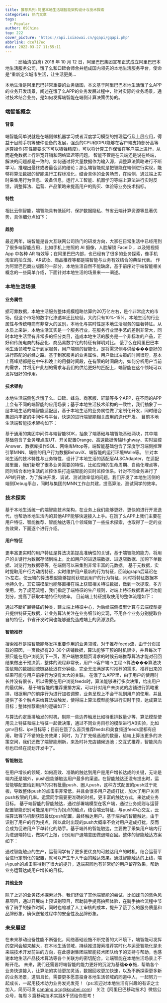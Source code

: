 ```yaml
---
title: 推荐系列-阿里本地生活端智能架构设计与技术探索
categories: 热门文章
tags:
  - Popular
author: OSChina
top: 222
cover_picture: 'https://api.ixiaowai.cn/gqapi/gqapi.php'
abbrlink: dce717ec
date: 2022-03-27 11:55:11
---
```


&emsp;&emsp;：邱灿清(白离) 2018 年 10 月 12 日，阿里巴巴集团宣布正式成立阿里巴巴本地生活服务公司，饿了么和口碑会师合并组成国内领先的本地生活服务平台，使命是“重新定义城市生活，让生活更美...
<!-- more -->

                                                                                                                    
本地生活是阿里巴巴非常重要的业务版图，本文基于阿里巴巴本地生活饿了么APP的业务开发场景，阐述在饿了么APP的业务发展过程中，针对实际的业务场景，通过技术结合业务，是如何发挥端智能在端侧计算决策优势的。 
### 端智能概念 
#### 背景 
端智能简单说就是在端侧做机器学习或者深度学习模型的推理运行及上层应用，得益于目前手机等硬件设备的发展，强劲的CPU和GPU能够在客户端支持部分高等运算操作(在性能要求下可以牺牲精度)，可以将计算工作保留在客户端上进行，从而避免数据上行带宽开销和网络延迟等问题。 
智能不管是在云端还是说在终端，解决的问题都是一致的，如何通过将大量数据作为输入源，调整算法策略进行不断学习，推理出最终或者最合适的结论；那么端智能就是把智能在端侧进行实现，能够将算法数据的智能进行工程标准化，结合具体的业务场景，在端侧，通过端上实时采集用行为信息、设备信息，运行人工智能、机器学习等端上算法进行实时反馈，调整算法、运营、产品策略来提高用户的购买、体验等业务技术指标。 
#### 特性 
相比云侧智能，端智能具有低延时、保护数据隐私、节省云端计算资源等显著优势，具体细分点如下： 
 
#### 趋势 
最近两年，端智能是各大互联网公司热门的研发方向，大家在日常生活中已经用到了很多端智能应用，比如手机上拍照的 AI 摄像，人脸解锁 FaceID ，以及短视频 App 中各种 AR 特效等；在阿里巴巴内部，也已经有了很多的业务探索，像手机淘宝的拍立淘、AR试妆、商品推荐等都是端智能与业务有效结合的典型代表。 
作为阿里巴巴商业版图的一部分，本地生活自然不能缺席，基于前序对于端智能相关概念的一些简单介绍，下面针对本地生活的场景来一一阐述。 
### 本地生活场景 
#### 业务属性 
据可靠数据，本地生活服务整体规模粗略估算约20万亿左右，是个非常庞大的市场，但这个市场的数字化渗透率还比较低，大约只有10%-15%。本地生活的行业属性与传统电商有非常大的区别，本地化与实时性是本地生活服务的显著特征。从本质上来讲，本地生活其实是一个服务行业，在服务行业里手艺的差别非常大，同时本地生活里有非常多的细分类目，造成本地生活的服务是一个非标准的产品，正好和传统电商的标品化、商品易数字化的特征有鲜明对比。 
饿了么在阿里巴巴本地生活领域专注于到家服务，用户端侧的智能化，是将需求侧与供给���更好的进行匹配的必经之路。基于到家服务的业务属性，用户做出决策的时间很短，基本上高峰期都是在中午和晚上的用餐时间段，在有限的时间段内，如何分析用户当前的需求，并将用户此刻的需求与我们的供给更好的匹配上，端智能在这个领域可以发挥很好的作用。 
#### 技术架构 
本地生活端侧包含饿了么、口碑、蜂鸟、商家版、轩辕等多个APP，在不同的APP上会有不同的端智能的应用场景；基于本地生活技术架构的一致性，我们抽象了一层本地生活的端智能适配层，基于本地生活的业务属性做了定制化开发，同时结合集团内丰富的中间件与平台，快速的进行端智能相关应用的迭代开发。 
目前本地生活端智能技术架构如下： 
 
基于通用的集团中间件与端智能SDK，抽象了端基础与端智能基础两块，其中端基础包含了业务埋点库UT、开关配置Orange、高速数据传输Highway、实时监控Answer、数据库操作SQL、网络库Mtop等，端智能基础包含了深度学习端侧推理引擎MNN、端侧的用户行为数据BehaviX、端智能的运行环境Walle等。 
针对本地生活的技术特性与业务特性，设计了本地生活的适配层ALSCAdapter，在适配层里面，我们新增了很多业务需要的特性，比如应用的生命周期、自动化埋点等，同时结合本地生活的监控体系打造端智能的实时监控体系。针对不同业务进行了API的开放，为了解决开发、调试、测试效率低的问题，我们开发了本地生活侧的端侧Debug平台，同时与集团的MNN工作台共建，提高算法、测试同学的效率。 
### 技术探索 
基于本地生活统一的端智能技术架构，在业务上我们能够更好、更快的进行开发迭代，也帮助本地生活内的其他APP能够快速接入上手。在饿了么APP上我们主要在用户特征、智能推荐、智能触达等几个领域做了一些技术探索，也取得了一定的业务效果，下面逐个进行介绍。 
#### 用户特征 
更丰富更实时的用户特征是算法决策提高准确性的关键，基于端智能的能力，将用户的关键行为数据存储到端上，比如用户的进退端数据、进退店数据、加购下单数据、浏览行为数据等等，在端侧可以采集到非常丰富的元数据。 
基于元数据，实时提取用户行为动线特征，实时维护用户最新的行为特征，回流igraph后延迟在2s左右，使云端的算法模型能够提前获取到用户的行为特征，同时将特征数据本地持久化，其它端模型也能够直接在端上获取相关特征数据，做到一次提取，多方使用。为了规范流程，我们指定了端特征的生产规则，对端上特征数据表进行功能划分，提高了获取本地特征的效率。 
目前端上特征提取使用的整体流程如下： 
 
通过不断扩展特征的种类，建立端上特征中心，为后续端侧模型计算与云端模型提升提供特征元数据，让业务算法关注在业务细节的实现，不用各个业务分别提取各自的特征，节省开发时间也能够避免造成端上的资源浪费。 
#### 智能推荐 
搜索推荐是端智能能够发挥重要作用的业务领域，对于推荐feeds流，由于分页加载的原因，一页数据有20-30个店铺数据，算法能够干预的时机很少，并且每次干预只能在用户浏览到下一页，客户端触发翻页请求的时候云端推荐算法才能对召回结果做出干预决策，整体的流程非常长，用户->客户端->工程->算法���算法决策依赖的数据回流链路延迟在分钟级，完全无法满足实时推荐的需求，推荐出来的结果可能与用户前序行为没有太大的关联。 
在饿了么APP里，由于用户的使用时长并没有很长，所以需要在用户浏览feeds时，算法能够进行多次决策，给出用户的最优解。 
基于端智能的推荐重排方案，可以针对用户未浏览的店铺进行策略重排，根据用户的前序行为进行加权调整，业务呈现上不会干扰到用户的使用，并且提供了多个触点来给算法做触发，使得端上算法模型能够进行实时干预，达成算法目标；整体推荐重排的逻辑如下： 
 
与算法约定重排触发的时机，剔除一些边界触发比如待重排数量少等，算法模型使用云上特征和端上特征一起做决策，通过不同业务目标的模型进行AB实验，比如gmv目标、ipv目标等；目前在饿了么首页推荐feeds和美食频道feeds里都有应用，取得了不错的业务效果；同时，为了扩充候选池的数量，给端上算法更多的决策空间，我们还做了端智能刷新，来及时补充店铺候选池；交互式推荐，智能风向标也已经在规划开发中了。 
#### 智能触达 
在用户增长的领域，如何高效、准确的触达到用户是用户增长达成的关键，无论是端内还是端外，push是能够触达用户最多的渠道。在智能触达还没有提出时，运营能够配置给到用户的只有批量push、圈人push，这种方式配置的push过于死板，导致整体push的点击率非常低，并且会很多用户造成打扰，加大了用户关闭push权限的几率。运营同学需要更准确的时机，更丰富的触达方式，来达成业务目标。 
基于端智能的智能触达，通过部署端模型在客户端，通过业务规则与运营配置智能识别可能是用户行为拐点的触点，结合端云特征，与push中心交互，云端算法赛马机制获取最优push配置，最终触达用户。基于端内的智能触达，由于识别了用户的行为拐点，所以此时出现的push大概率不会对用户造成打扰，反而会成为促进用户下单转化的助手。基于端外的智能触达，主要做了采集用户端内行为进退端特征，做实时上报，识别用户退端意图做退端召回。整体的智能触达方案如下： 
 
通过智能触点的生产，运营同学有了更多更优良的可触达用户的时机，结合运营平台进行定制化的配置，就可以产生千人千面的触达效果。通过智能触达的上线，端内push的点击率得到了很大的提升，退端召回也有非常好的用户留存效果，帮助业务运营达成用户增长的目标。 
#### 其他业务 
除了上述的业务技术探索以外，我们还做了其他端智能的尝试，比如蜂鸟的蓝色风暴项目，通过开展端上预识别项目，帮助骑手提高拍照体验，在骑手抽检流程中节省了骑手的操作时间，同时也缩减了人工审核的成本，提升了饿了么的服务质量和品牌形象，确保送餐过程中的安全性及品牌形象。 
### 未来展望 
在未来移动设备性能不断强化，网络基础设施不断完善的大环境下，端智能可发挥的空间会越来越大，在本地生活领域，持续推进搜索推荐实时化与运营智能化是未来端技术开发前进的方向，在此感谢集团端智能技术团队给予的支持与帮助，也感谢本地生活产品技术算法等各个关联方的密切配合，让端智能在本地生活场景上不断开花。 
未来，我们还需要将端智能的能力更好的沉淀为基础��施，帮助各个业务快速接入，让算法的实验更加灵活，数据回收更加快速，以及不断探索更多新的业务场景，道阻且长，需要更多愿意投身本地生活领域的同道中人，一起努力一起成长，一起用技术助力业务发光发亮！（ps:欢迎对本地生活有兴趣的有识之士加入，简历可发 canqing.qcq@koubei.com） 
关注【阿里巴巴移动技术】微信公众号，每周 3 篇移动技术实践&干货给你思考！
                                        